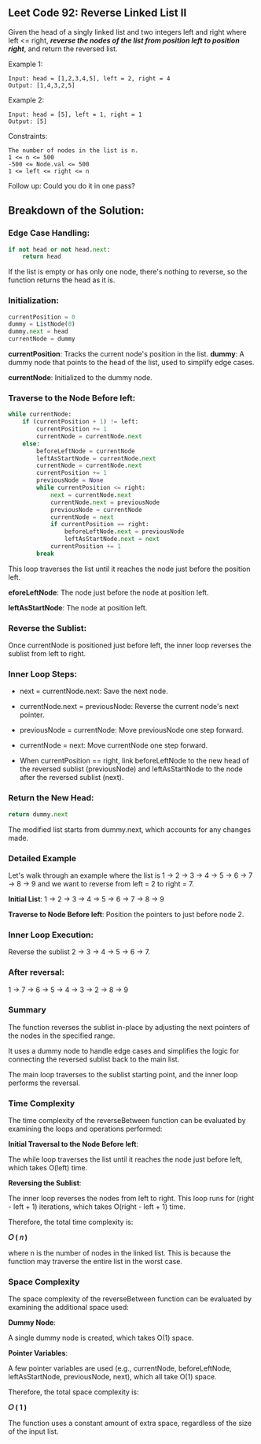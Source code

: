 ## Leet Code 92: Reverse Linked List II

Given the head of a singly linked list and two integers left and right where left <= right, ***reverse the nodes of the list from position left to position right***, and return the reversed list.


Example 1:

```plaintext
Input: head = [1,2,3,4,5], left = 2, right = 4
Output: [1,4,3,2,5]
```

Example 2:
```plaintext
Input: head = [5], left = 1, right = 1
Output: [5]
```

Constraints:

```plaintext
The number of nodes in the list is n.
1 <= n <= 500
-500 <= Node.val <= 500
1 <= left <= right <= n
```

Follow up: Could you do it in one pass?

## Breakdown of the Solution:

### Edge Case Handling:

```python
if not head or not head.next:
    return head
```
If the list is empty or has only one node, there's nothing to reverse, so the function returns the head as it is.

### Initialization:

```python
currentPosition = 0
dummy = ListNode(0)
dummy.next = head
currentNode = dummy
```
**currentPosition**: Tracks the current node's position in the list.
**dummy**: A dummy node that points to the head of the list, used to simplify edge cases.

**currentNode**: Initialized to the dummy node.

### Traverse to the Node Before left:

```python
while currentNode:
    if (currentPosition + 1) != left:
        currentPosition += 1
        currentNode = currentNode.next
    else:
        beforeLeftNode = currentNode
        leftAsStartNode = currentNode.next
        currentNode = currentNode.next
        currentPosition += 1
        previousNode = None
        while currentPosition <= right:
            next = currentNode.next
            currentNode.next = previousNode
            previousNode = currentNode
            currentNode = next
            if currentPosition == right:
                beforeLeftNode.next = previousNode
                leftAsStartNode.next = next
            currentPosition += 1
        break
```
This loop traverses the list until it reaches the node just before the position left.

**eforeLeftNode**: The node just before the node at position left.

**leftAsStartNode**: The node at position left.

### Reverse the Sublist:

Once currentNode is positioned just before left, the inner loop reverses the sublist from left to right.

### Inner Loop Steps:

-  next = currentNode.next: Save the next node.

-  currentNode.next = previousNode: Reverse the current node's next pointer.

-  previousNode = currentNode: Move previousNode one step forward.

-  currentNode = next: Move currentNode one step forward.

-  When currentPosition == right, link beforeLeftNode to the new head of the reversed sublist (previousNode) and leftAsStartNode to the node after the reversed sublist (next).

### Return the New Head:

```python
return dummy.next
```
The modified list starts from dummy.next, which accounts for any changes made.

### Detailed Example

Let's walk through an example where the list is 
1 -> 2 -> 3 -> 4 -> 5 -> 6 -> 7 -> 8 -> 9 and we want to reverse from left = 2 to right = 7.

**Initial List**: 1 -> 2 -> 3 -> 4 -> 5 -> 6 -> 7 -> 8 -> 9

**Traverse to Node Before left**: Position the pointers to just before node 2.

### Inner Loop Execution:

Reverse the sublist 2 -> 3 -> 4 -> 5 -> 6 -> 7.

### After reversal:

1 -> 7 -> 6 -> 5 -> 4 -> 3 -> 2 -> 8 -> 9

### Summary
The function reverses the sublist in-place by adjusting the next pointers of the nodes in the specified range.

It uses a dummy node to handle edge cases and simplifies the logic for connecting the reversed sublist back to the main list.

The main loop traverses to the sublist starting point, and the inner loop performs the reversal.

### Time Complexity
The time complexity of the reverseBetween function can be evaluated by examining the loops and operations performed:

**Initial Traversal to the Node Before left**:

The while loop traverses the list until it reaches the node just before left, which takes O(left) time.

**Reversing the Sublist**:

The inner loop reverses the nodes from left to right. This loop runs for (right - left + 1) iterations, which takes O(right - left + 1) time.

Therefore, the total time complexity is:

**𝑂 ( 𝑛 )**

where n is the number of nodes in the linked list. This is because the function may traverse the entire list in the worst case.

### Space Complexity
The space complexity of the reverseBetween function can be evaluated by examining the additional space used:

**Dummy Node**:

A single dummy node is created, which takes O(1) space.

**Pointer Variables**:

A few pointer variables are used (e.g., currentNode, beforeLeftNode, leftAsStartNode, previousNode, next), which all take O(1) space.

Therefore, the total space complexity is:

**𝑂 ( 1 )**

The function uses a constant amount of extra space, regardless of the size of the input list.